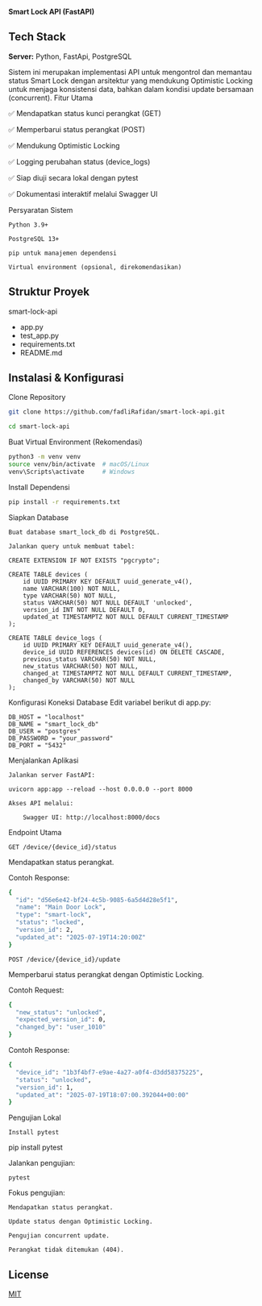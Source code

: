 **Smart Lock API (FastAPI)**


## Tech Stack

**Server:** Python, FastApi, PostgreSQL



Sistem ini merupakan implementasi API untuk mengontrol dan memantau status Smart Lock dengan arsitektur yang mendukung Optimistic Locking untuk menjaga konsistensi data, bahkan dalam kondisi update bersamaan (concurrent).
Fitur Utama

✅ Mendapatkan status kunci perangkat (GET)

✅ Memperbarui status perangkat (POST)

✅ Mendukung Optimistic Locking

✅ Logging perubahan status (device_logs)

✅ Siap diuji secara lokal dengan pytest

✅ Dokumentasi interaktif melalui Swagger UI

Persyaratan Sistem

    Python 3.9+

    PostgreSQL 13+

    pip untuk manajemen dependensi

    Virtual environment (opsional, direkomendasikan)

## Struktur Proyek

smart-lock-api

- app.py                
- test_app.py           
- requirements.txt      
- README.md             


## Instalasi & Konfigurasi

Clone Repository

```bash
git clone https://github.com/fadliRafidan/smart-lock-api.git
```
```bash
cd smart-lock-api
```
Buat Virtual Environment (Rekomendasi)

```bash
python3 -m venv venv
source venv/bin/activate  # macOS/Linux
venv\Scripts\activate     # Windows
```
Install Dependensi
```bash
pip install -r requirements.txt
```
Siapkan Database

    Buat database smart_lock_db di PostgreSQL.

    Jalankan query untuk membuat tabel:

    CREATE EXTENSION IF NOT EXISTS "pgcrypto";

    CREATE TABLE devices (
        id UUID PRIMARY KEY DEFAULT uuid_generate_v4(),
        name VARCHAR(100) NOT NULL,
        type VARCHAR(50) NOT NULL,
        status VARCHAR(50) NOT NULL DEFAULT 'unlocked',
        version_id INT NOT NULL DEFAULT 0,
        updated_at TIMESTAMPTZ NOT NULL DEFAULT CURRENT_TIMESTAMP
    );

    CREATE TABLE device_logs (
        id UUID PRIMARY KEY DEFAULT uuid_generate_v4(),
        device_id UUID REFERENCES devices(id) ON DELETE CASCADE,
        previous_status VARCHAR(50) NOT NULL,
        new_status VARCHAR(50) NOT NULL,
        changed_at TIMESTAMPTZ NOT NULL DEFAULT CURRENT_TIMESTAMP,
        changed_by VARCHAR(50) NOT NULL
    );

Konfigurasi Koneksi Database
Edit variabel berikut di app.py:

    DB_HOST = "localhost"
    DB_NAME = "smart_lock_db"
    DB_USER = "postgres"
    DB_PASSWORD = "your_password"
    DB_PORT = "5432"

Menjalankan Aplikasi

    Jalankan server FastAPI:

    uvicorn app:app --reload --host 0.0.0.0 --port 8000

    Akses API melalui:

        Swagger UI: http://localhost:8000/docs



Endpoint Utama
```http
GET /device/{device_id}/status
```

Mendapatkan status perangkat.

Contoh Response:
```bash
{
  "id": "d56e6e42-bf24-4c5b-9085-6a5d4d28e5f1",
  "name": "Main Door Lock",
  "type": "smart-lock",
  "status": "locked",
  "version_id": 2,
  "updated_at": "2025-07-19T14:20:00Z"
}
```
```http
POST /device/{device_id}/update
```

Memperbarui status perangkat dengan Optimistic Locking.

Contoh Request:
```bash
{
  "new_status": "unlocked",
  "expected_version_id": 0,
  "changed_by": "user_1010"
}
```

Contoh Response:
```bash
{
  "device_id": "1b3f4bf7-e9ae-4a27-a0f4-d3dd58375225",
  "status": "unlocked",
  "version_id": 1,
  "updated_at": "2025-07-19T18:07:00.392044+00:00"
}
```
Pengujian Lokal

    Install pytest

pip install pytest

Jalankan pengujian:

    pytest

Fokus pengujian:

    Mendapatkan status perangkat.

    Update status dengan Optimistic Locking.

    Pengujian concurrent update.

    Perangkat tidak ditemukan (404).


## License

[MIT](https://choosealicense.com/licenses/mit/)

